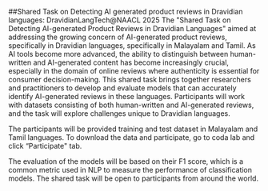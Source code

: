 ##Shared Task on Detecting AI generated product reviews in Dravidian languages: DravidianLangTech@NAACL 2025
The "Shared Task on Detecting AI-generated Product Reviews in Dravidian Languages" aimed at addressing the growing concern of AI-generated product reviews, specifically in Dravidian languages, specifically in Malayalam and Tamil. As AI tools become more advanced, the ability to distinguish between human-written and AI-generated content has become increasingly crucial, especially in the domain of online reviews where authenticity is essential for consumer decision-making. This shared task brings together researchers and practitioners to develop and evaluate models that can accurately identify AI-generated reviews in these languages. Participants will work with datasets consisting of both human-written and AI-generated reviews, and the task will explore challenges unique to Dravidian languages.

The participants will be provided training and test dataset in Malayalam and Tamil languages. To download the data and participate, go to coda lab and click “Participate" tab.

The evaluation of the models will be based on their F1 score, which is a common metric used in NLP to measure the performance of classification models. The shared task will be open to participants from around the world.

